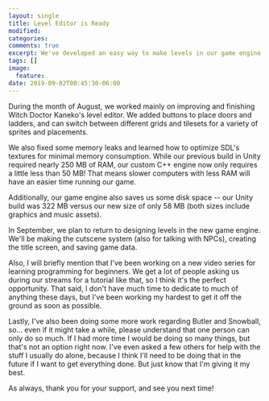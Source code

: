 ```yaml
---
layout: single
title: Level Editor is Ready
modified:
categories:
comments: true
excerpt: We've developed an easy way to make levels in our game engine
tags: []
image:
  feature:
date: 2019-09-02T00:45:30-06:00
---
```


During the month of August, we worked mainly on improving and finishing Witch Doctor Kaneko's level editor. We added buttons to place doors and ladders, and can switch between different grids and tilesets for a variety of sprites and placements.

We also fixed some memory leaks and learned how to optimize SDL's textures for minimal memory consumption. While our previous build in Unity required nearly 250 MB of RAM, our custom C++ engine now only requires a little less than 50 MB! That means slower computers with less RAM will have an easier time running our game.

Additionally, our game engine also saves us some disk space -- our Unity build was 322 MB versus our new size of only 58 MB (both sizes include graphics and music assets).

In September, we plan to return to designing levels in the new game engine. We'll be making the cutscene system (also for talking with NPCs), creating the title screen, and saving game data.

Also, I will briefly mention that I've been working on a new video series for learning programming for beginners. We get a lot of people asking us during our streams for a tutorial like that, so I think it's the perfect opportunity. That said,  I don't have much time to dedicate to much of anything these days, but I've been working my hardest to get it off the ground as soon as possible.

Lastly, I've also been doing some more work regarding Butler and Snowball, so... even if it might take a while, please understand that one person can only do so much. If I had more time I would be doing so many things, but that's not an option right now. I've even asked a few others for help with the stuff I usually do alone, because I think I'll need to be doing that in the future if I want to get everything done. But just know that I'm giving it my best.

As always, thank you for your support, and see you next time!
